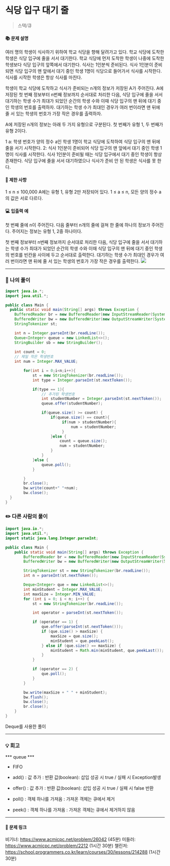 # 식당 입구 대기 줄
>스택/큐

#### 📚 문제 설명
여러 명의 학생이 식사하기 위하여 학교 식당을 향해 달려가고 있다. 학교 식당에 도착한 학생은 식당 입구에 줄을 서서 대기한다. 학교 식당에 먼저 도착한 학생이 나중에 도착한 학생보다 식당 입구의 앞쪽에서 대기한다. 식사는 1인분씩 준비된다. 식사 1인분이 준비되면 식당 입구의 맨 앞에서 대기 중인 학생 1명이 식당으로 들어가서 식사를 시작한다. 식사를 시작한 학생은 항상 식사를 마친다.

학생이 학교 식당에 도착하고 식사가 준비되는 n개의 정보가 저장된 A가 주어진다. A에 저장된 첫 번째 정보부터 n번째 정보까지 순서대로 처리한 다음, 식당 입구에 줄을 서서 대기하는 학생 수가 최대가 되었던 순간의 학생 수와 이때 식당 입구의 맨 뒤에 대기 중인 학생의 번호를 출력하자. 대기하는 학생 수가 최대인 경우가 여러 번이라면 맨 뒤에 줄 서 있는 학생의 번호가 가장 작은 경우를 출력하자.

A에 저장된 n개의 정보는 아래 두 가지 유형으로 구분된다. 첫 번째가 유형 1, 두 번째가 유형 2이다.

1 a: 학생 번호가 양의 정수 a인 학생 1명이 학교 식당에 도착하여 식당 입구의 맨 뒤에 줄을 서기 시작한다.
2: 식사 1인분이 준비되어 식당 입구의 맨 앞에서 대기 중인 학생 1명이 식사를 시작한다.
식사 1인분이 준비될 때는 식당 입구에서 대기 중인 학생이 항상 존재한다. 식당 입구에 줄을 서서 대기하였으나 식사가 준비 안 된 학생은 식사를 못 한다.

#### 📌 제한 사항 
1 ≤ n ≤ 100,000
A에는 유형 1, 유형 2만 저장되어 있다.
1 ≤ a ≤ n, 모든 양의 정수 a의 값은 서로 다르다.


#### 💻 입출력 예
첫 번째 줄에 n이 주어진다.
다음 줄부터 n개의 줄에 걸쳐 한 줄에 하나의 정보가 주어진다. 주어지는 정보는 유형 1, 2중 하나이다.

첫 번째 정보부터 n번째 정보까지 순서대로 처리한 다음, 식당 입구에 줄을 서서 대기하는 학생 수가 최대가 되었던 순간의 학생 수와 이때 식당 입구의 맨 뒤에 대기 중인 학생의 번호를 빈칸을 사이에 두고 순서대로 출력한다. 
대기하는 학생 수가 최대인 경우가 여러 번이라면 맨 뒤에 줄 서 있는 학생의 번호가 가장 작은 경우를 출력한다.
![](https://velog.velcdn.com/images/uunew/post/04a7ef6a-a41e-49f8-83ed-2ba71f354e78/image.png)



---
### 📝 나의 풀이
```java
import java.io.*;
import java.util.*;

public class Main {
  public static void main(String[] args) throws Exception {
    BufferedReader br = new BufferedReader(new InputStreamReader(System.in));
    BufferedWriter bw = new BufferedWriter(new OutputStreamWriter(System.out));
    StringTokenizer st;

	int n = Integer.parseInt(br.readLine());
    Queue<Integer> queue = new LinkedList<>();
    StringBuilder sb = new StringBuilder();
    
    int count = 0;
    // 제일 작은 학생번호
    int num = Integer.MAX_VALUE;

		for(int i = 0;i<n;i++){
            st = new StringTokenizer(br.readLine());
            int type = Integer.parseInt(st.nextToken());

            if(type == 1){
                // 추가된 학생번호
                int studentNumber = Integer.parseInt(st.nextToken());
                queue.offer(studentNumber);

                if(queue.size() >= count) {
                    if(queue.size() == count){
                         if(num > studentNumber){
                             num = studentNumber;
                         }
                    }else {
                        count = queue.size();
                        num = studentNumber;
                    }
                }
            }else {
                queue.poll();
            }

        }
        br.close();
        bw.write(count+" "+num);
        bw.close();
  }
}
```


### ✏️ 다른 사람의 풀이
```java
import java.io.*;
import java.util.*;
import static java.lang.Integer.parseInt;

public class Main {
    public static void main(String[] args) throws Exception {
        BufferedReader br = new BufferedReader(new InputStreamReader(System.in));
        BufferedWriter bw = new BufferedWriter(new OutputStreamWriter(System.out));

        StringTokenizer st = new StringTokenizer(br.readLine());
        int n = parseInt(st.nextToken());

        Deque<Integer> que = new LinkedList<>();
        int minStudent = Integer.MAX_VALUE;
        int maxSize = Integer.MIN_VALUE;
        for (int i = 0; i < n; i++) {
            st = new StringTokenizer(br.readLine());

            int operator = parseInt(st.nextToken());

            if (operator == 1) {
                que.offer(parseInt(st.nextToken()));
                if (que.size() > maxSize) {
                    maxSize = que.size();
                    minStudent = que.peekLast();
                } else if (que.size() == maxSize) {
                    minStudent = Math.min(minStudent, que.peekLast());
                }
            }

            if (operator == 2) {
                que.poll();
            }
        }

        bw.write(maxSize + " " + minStudent);
        bw.flush();
        bw.close();
        br.close();
    }
}
```
Deque를 사용한 풀이


---
### 💡 회고

*** queue ***
- FIFO
- add() 
: 값 추가
: 반환 값(boolean): 삽입 성공 시 true / 실패 시  Exception발생

- offer()
: 값 추가
: 반환 값(boolean): 삽입 성공 시 true / 실패 시 false 반환

- poll()
: 객체 하나를 가져옴
: 가져온 객체는 큐에서 제거

- peek()
: 객체 하나를 가져옴
: 가져온 객체는 큐에서 제거하지 않음


---
#### 🔗 문제 링크
비기너: https://www.acmicpc.net/problem/26042 (45분)
미들러: https://www.acmicpc.net/problem/2212 (1시간 30분)
챌린저: https://school.programmers.co.kr/learn/courses/30/lessons/214288 (1시간 30분)

